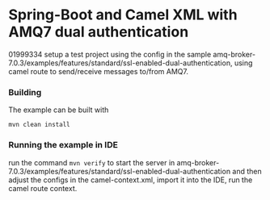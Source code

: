 # Spring-Boot and Camel XML with AMQ7 dual authentication

01999334
setup a test project using the config in the sample
amq-broker-7.0.3/examples/features/standard/ssl-enabled-dual-authentication, using camel route to send/receive messages to/from AMQ7. 


### Building

The example can be built with

    mvn clean install

### Running the example in IDE

run the command  `mvn verify` to start the server in amq-broker-7.0.3/examples/features/standard/ssl-enabled-dual-authentication and then adjust the configs in the camel-context.xml, import it into the IDE, run the camel route context. 
 

